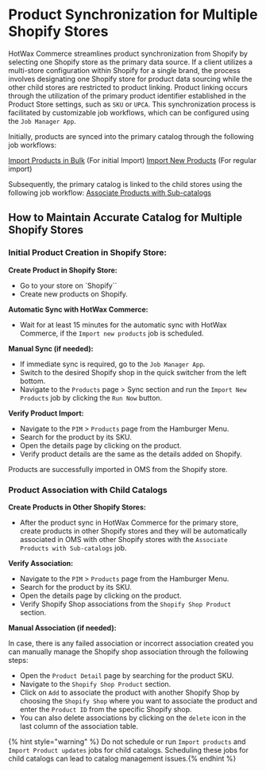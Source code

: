 # Product Synchronization for Multiple Shopify Stores

HotWax Commerce streamlines product synchronization from Shopify by selecting one Shopify store as the primary data source. If a client utilizes a multi-store configuration within Shopify for a single brand, the process involves designating one Shopify store for product data sourcing while the other child stores are restricted to product linking. Product linking occurs through the utilization of the primary product identifier established in the Product Store settings, such as `SKU` or `UPCA`. This synchronization process is facilitated by customizable job workflows, which can be configured using the `Job Manager App`.

Initially, products are synced into the primary catalog through the following job workflows:

[Import Products in Bulk]() (For initial Import)
[Import New Products](https://docs.hotwax.co/user-guides/workflow/job-workflows/orders#import-orders) (For regular import)

Subsequently, the primary catalog is linked to the child stores using the following job workflow:
[Associate Products with Sub-catalogs](https://docs.hotwax.co/user-guides/workflow/job-workflows/products#associate-products-with-sub-catalog)

## How to Maintain Accurate Catalog for Multiple Shopify Stores

### Initial Product Creation in Shopify Store:

**Create Product in Shopify Store:**
   - Go to your store on `Shopify``
   - Create new products on Shopify.

**Automatic Sync with HotWax Commerce:**
   - Wait for at least 15 minutes for the automatic sync with HotWax Commerce, if the `Import new products` job is scheduled.

**Manual Sync (if needed):**
   - If immediate sync is required, go to the `Job Manager App`.
   - Switch to the desired Shopify shop in the quick switcher from the left bottom.
   - Navigate to the `Products` page > Sync section and run the `Import New Products` job by clicking the `Run Now` button.

**Verify Product Import:**
   - Navigate to the `PIM` > `Products` page from the Hamburger Menu.
   - Search for the product by its SKU.
   - Open the details page by clicking on the product.
   - Verify product details are the same as the details added on Shopify.

Products are successfully imported in OMS from the Shopify store.

### Product Association with Child Catalogs

**Create Products in Other Shopify Stores:**

- After the product sync in HotWax Commerce for the primary store, create products in other Shopify stores and they will be automatically associated in OMS with other Shopify stores with the `Associate Products with Sub-catalogs` job.

**Verify Association:**
- Navigate to the `PIM` > `Products` page from the Hamburger Menu.
- Search for the product by its SKU.
- Open the details page by clicking on the product.
- Verify Shopify Shop associations from the `Shopify Shop Product` section.

**Manual Association (if needed):**

In case, there is any failed association or incorrect association created you can manually manage the Shopify shop association through the following steps:
  - Open the `Product Detail` page by searching for the product SKU.
  - Navigate to the `Shopify Shop Product` section.
  - Click on `Add` to associate the product with another Shopify Shop by choosing the `Shopify Shop` where you want to associate the product and enter the `Product ID` from the specific Shopify shop.
  - You can also delete associations by clicking on the `delete` icon in the last column of the association table.


{% hint style="warning" %}
Do not schedule or run `Import products` and `Import Product updates` jobs for child catalogs. Scheduling these jobs for child catalogs can lead to catalog management issues.{% endhint %}